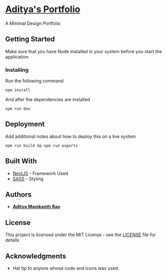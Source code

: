 # [Aditya's Portfolio](https://aditya2810.me)

A Minimal Design Portfolio

## Getting Started

Make sure that you have Node installed in your system before you start the application.

### Installing

Run the following command

```
npm install
```

And after the dependencies are installed

```
npm run dev
```

## Deployment

Add additional notes about how to deploy this on a live system

```
npm run build && npm run exports
```

## Built With

* [NextJS](https://nextjs.org/docs) - Framework Used
* [SASS](https://sass-lang.com/documentation) - Styling

## Authors

* [**Aditya Manikanth Rao**](https://github.com/AdityaManikanth2180)

## License

This project is licensed under the MIT License - see the [LICENSE](LICENSE) file for details

## Acknowledgments

* Hat tip to anyone whose code and icons was used.

